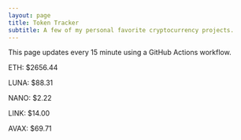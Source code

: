 ```yaml
---
layout: page
title: Token Tracker
subtitle: A few of my personal favorite cryptocurrency projects.
---
```


 This page updates every 15 minute using a GitHub Actions workflow.

<!--BEGINCRYPTOINPUT-->
ETH: $2656.44

LUNA: $88.31

NANO: $2.22

LINK: $14.00

AVAX: $69.71

<!--ENDCRYPTOINPUT-->
